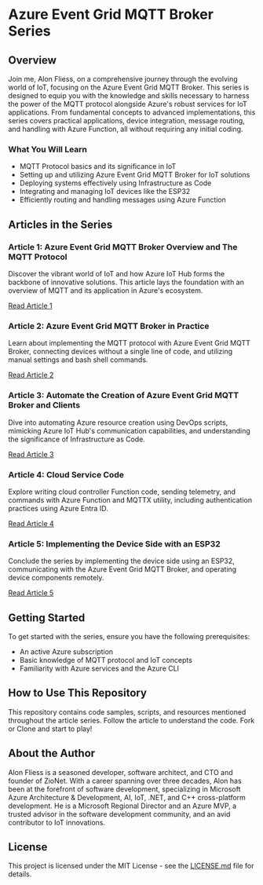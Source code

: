 # Azure Event Grid MQTT Broker Series

## Overview

Join me, Alon Fliess, on a comprehensive journey through the evolving world of IoT, focusing on the Azure Event Grid MQTT Broker. This series is designed to equip you with the knowledge and skills necessary to harness the power of the MQTT protocol alongside Azure's robust services for IoT applications. From fundamental concepts to advanced implementations, this series covers practical applications, device integration, message routing, and handling with Azure Function, all without requiring any initial coding.

### What You Will Learn

- MQTT Protocol basics and its significance in IoT
- Setting up and utilizing Azure Event Grid MQTT Broker for IoT solutions
- Deploying systems effectively using Infrastructure as Code
- Integrating and managing IoT devices like the ESP32
- Efficiently routing and handling messages using Azure Function

## Articles in the Series

### Article 1: Azure Event Grid MQTT Broker Overview and The MQTT Protocol

Discover the vibrant world of IoT and how Azure IoT Hub forms the backbone of innovative solutions. This article lays the foundation with an overview of MQTT and its application in Azure's ecosystem.

[Read Article 1](https://medium.com/@alonfliess/the-internet-of-things-the-maturity-phase-d7e8d9a06fdd)

### Article 2: Azure Event Grid MQTT Broker in Practice

Learn about implementing the MQTT protocol with Azure Event Grid MQTT Broker, connecting devices without a single line of code, and utilizing manual settings and bash shell commands.

[Read Article 2](https://medium.com/@alonfliess/article-two-of-five-azure-event-grid-mqtt-broker-in-practice-89918f8287d2)

### Article 3: Automate the Creation of Azure Event Grid MQTT Broker and Clients

Dive into automating Azure resource creation using DevOps scripts, mimicking Azure IoT Hub's communication capabilities, and understanding the significance of Infrastructure as Code.

[Read Article 3](https://medium.com/@alonfliess/article-three-of-five-automate-the-creation-of-the-azure-event-grid-mqtt-broker-and-clients-9d27fc240184)

### Article 4: Cloud Service Code

Explore writing cloud controller Function code, sending telemetry, and commands with Azure Function and MQTTX utility, including authentication practices using Azure Entra ID.

[Read Article 4](https://medium.com/p/6fb589fa4ee5)

### Article 5: Implementing the Device Side with an ESP32

Conclude the series by implementing the device side using an ESP32, communicating with the Azure Event Grid MQTT Broker, and operating device components remotely.

[Read Article 5](https://medium.com/p/d540a10da293)

## Getting Started

To get started with the series, ensure you have the following prerequisites:

- An active Azure subscription
- Basic knowledge of MQTT protocol and IoT concepts
- Familiarity with Azure services and the Azure CLI

## How to Use This Repository

This repository contains code samples, scripts, and resources mentioned throughout the article series. Follow the article to understand the code. Fork or Clone and start to play!

## About the Author

Alon Fliess is a seasoned developer, software architect, and CTO and founder of ZioNet. With a career spanning over three decades, Alon has been at the forefront of software development, specializing in Microsoft Azure Architecture & Development, AI, IoT, .NET, and C++ cross-platform development. He is a Microsoft Regional Director and an Azure MVP, a trusted advisor in the software development community, and an avid contributor to IoT innovations.

## License

This project is licensed under the MIT License - see the [LICENSE.md](LICENSE) file for details.
